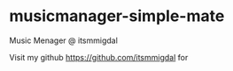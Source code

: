 # musicmanager-simple-mate
Music Menager @ itsmmigdal

Visit my github https://github.com/itsmmigdal for
